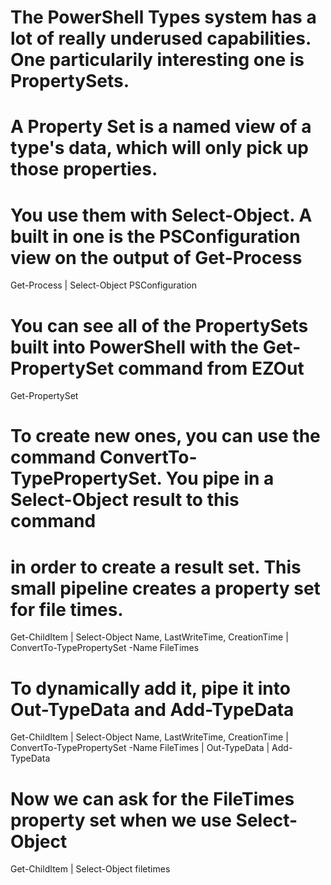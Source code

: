 # The PowerShell Types system has a lot of really underused capabilities.  One particularily interesting one is PropertySets.
# A Property Set is a named view of a type's data, which will only pick up those properties.  
# You use them with Select-Object.  A built in one is the PSConfiguration view on the output of Get-Process
Get-Process | Select-Object PSConfiguration

# You can see all of the PropertySets built into PowerShell with the Get-PropertySet command from EZOut
Get-PropertySet

# To create new ones, you can use the command ConvertTo-TypePropertySet.  You pipe in a Select-Object result to this command
# in order to create a result set.  This small pipeline creates a property set for file times.
Get-ChildItem | 
            Select-Object Name, LastWriteTime, CreationTime |
            ConvertTo-TypePropertySet -Name FileTimes
            
# To dynamically add it, pipe it into Out-TypeData and Add-TypeData
Get-ChildItem | 
            Select-Object Name, LastWriteTime, CreationTime |
            ConvertTo-TypePropertySet -Name FileTimes | 
            Out-TypeData |
            Add-TypeData

# Now we can ask for the FileTimes property set when we use Select-Object
Get-ChildItem | 
    Select-Object filetimes
